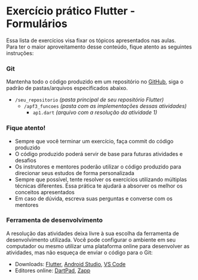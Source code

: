 # Exercício prático Flutter - Formulários

Essa lista de exercícios visa fixar os tópicos apresentados nas aulas.  
Para ter o maior aproveitamento desse conteúdo,
fique atento as seguintes instruções:

### Git

Mantenha todo o código produzido em um repositório no [GitHub](https://github.com/), siga o padrão de pastas/arquivos
especificados abaixo.

- `/seu_repositorio`   _(pasta principal de seu repositório Flutter)_
    - `/apf3_funcoes`  _(pasta com as implementações dessas atividades)_
        - `ap1.dart`   _(arquivo com a resolução da atividade 1)_

### Fique atento!

- Sempre que você terminar um exercício, faça commit do código produzido
- O código produzido poderá servir de base para futuras atividades e desafios
- Os instrutores e mentores poderão utilizar o código produzido para direcionar seus estudos de forma personalizada
- Sempre que possível, tente resolver os exercícios utilizando múltiplas técnicas diferentes. Essa prática te ajudará a
  absorver os melhor os conceitos apresentados
- Em caso de dúvida, escreva suas perguntas e converse com os mentores

### Ferramenta de desenvolvimento

A resolução das atividades deixa livre à sua escolha da ferramenta de desenvolvimento utilizada. Você pode configurar o
ambiente em seu computador ou mesmo utilizar uma plataforma online para desenvolver as atividades, mas não esqueça de
enviar o código para o Git:

- Downloads: [Flutter](https://docs.flutter.dev/get-started/install),
  [Android Studio](https://developer.android.com/studio),
  [VS Code](https://code.visualstudio.com/)
- Editores online: [DartPad](https://dartpad.dev/), [Zapp](https://zapp.run/edit/dart)
